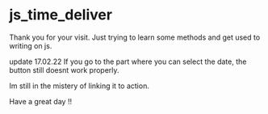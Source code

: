 # js_time_deliver

Thank you for your visit. 
Just trying to learn some methods and get used to writing on js. 

update 17.02.22
If you go to the part where you can select the date, the button still doesnt work properly.

Im still in the mistery of linking it to action.

Have a great day !!
